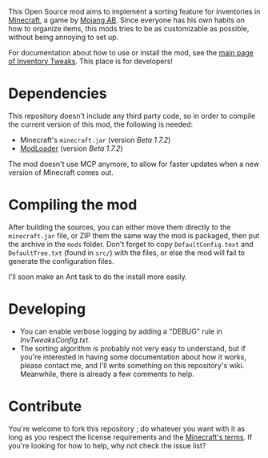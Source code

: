This Open Source mod aims to implement a sorting feature for inventories in [Minecraft][1], a game by [Mojang AB][2]. Since everyone has his own habits on how to organize items, this mods tries to be as customizable as possible, without being annoying to set up.

For documentation about how to use or install the mod, see the [main page of Inventory Tweaks][3]. This place is for developers!

# Dependencies

This repository doesn't include any third party code, so in order to compile the current version of this mod, the following is needed:

 * Minecraft's `minecraft.jar` (version *Beta 1.7.2*)
 * [ModLoader][4] (version *Beta 1.7.2*)

The mod doesn't use MCP anymore, to allow for faster updates when a new version of Minecraft comes out.

# Compiling the mod

After building the sources, you can either move them directly to the `minecraft.jar` file, or ZIP them the same way the mod is packaged, then put the archive in the `mods` folder. Don't forget to copy `DefaultConfig.text` and `DefaultTree.txt` (found in `src/`) with the files, or else the mod will fail to generate the configuration files.

I'll soon make an Ant task to do the install more easily.

# Developing

 * You can enable verbose logging by adding a "DEBUG" rule in *InvTweaksConfig.txt*.
 * The sorting algorithm is probably not very easy to understand, but if you're interested in having some documentation about how it works, please contact me, and I'll write something on this repository's wiki. Meanwhile, there is already a few comments to help.

# Contribute

You're welcome to fork this repository ; do whatever you want with it as long as you respect the license requirements and the [Minecraft's terms][6]. If you're looking for how to help, why not check the issue list?

[1]: http://www.minecraft.net/
[2]: http://mojang.com/
[3]: http://wan.ka.free.fr/?invtweaks
[4]: http://www.minecraftforum.net/viewtopic.php?t=80246
[5]: http://mcp.ocean-labs.de/index.php/MCP_Releases
[6]: http://www.minecraft.net/copyright.jsp